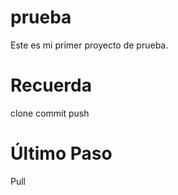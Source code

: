 # prueba
Este es mi primer proyecto de prueba.


# Recuerda

clone
commit
push

# Último Paso 

Pull